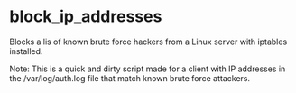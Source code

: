 # block_ip_addresses
Blocks a lis of known brute force hackers from a Linux server with iptables installed.

Note: This is a quick and dirty script made for a client with IP addresses in the /var/log/auth.log file that match known brute force attackers.
